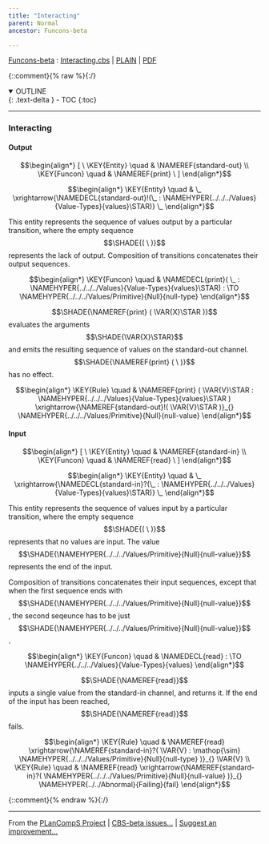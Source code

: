 ```yaml
---
title: "Interacting"
parent: Normal
ancestor: Funcons-beta

---
```

[Funcons-beta] : [Interacting.cbs] \| [PLAIN] \| [PDF]

{::comment}{% raw %}{:/}
<details open markdown="block">
  <summary>
    OUTLINE
  </summary>
  {: .text-delta }
- TOC
{:toc}
</details>


----

### Interacting
               


#### Output
               


$$\begin{align*}
  [ \
  \KEY{Entity} \quad & \NAMEREF{standard-out} \\
  \KEY{Funcon} \quad & \NAMEREF{print}
  \ ]
\end{align*}$$

$$\begin{align*}
  \KEY{Entity} \quad
  & \_ \xrightarrow{\NAMEDECL{standard-out}!(\_ : \NAMEHYPER{../../../Values}{Value-Types}{values}\STAR)} \_
\end{align*}$$


  This entity represents the sequence of values output by a particular
  transition, where the empty sequence $$\SHADE{(   \  )}$$ represents the lack of output.
  Composition of transitions concatenates their output sequences.


$$\begin{align*}
  \KEY{Funcon} \quad
  & \NAMEDECL{print}(
                       \_ : \NAMEHYPER{../../../Values}{Value-Types}{values}\STAR) 
    :  \TO \NAMEHYPER{../../../Values/Primitive}{Null}{null-type} 
\end{align*}$$


  $$\SHADE{\NAMEREF{print}
           (  \VAR{X}\STAR )}$$ evaluates the arguments $$\SHADE{\VAR{X}\STAR}$$ and emits the resulting sequence of
  values on the standard-out channel. $$\SHADE{\NAMEREF{print}
           (   \  )}$$ has no effect.


$$\begin{align*}
  \KEY{Rule} \quad
    &  \NAMEREF{print}
                    (  \VAR{V}\STAR : \NAMEHYPER{../../../Values}{Value-Types}{values}\STAR ) \xrightarrow{\NAMEREF{standard-out}!(  \VAR{V}\STAR )}_{} 
        \NAMEHYPER{../../../Values/Primitive}{Null}{null-value}
\end{align*}$$

#### Input
               


$$\begin{align*}
  [ \
  \KEY{Entity} \quad & \NAMEREF{standard-in} \\
  \KEY{Funcon} \quad & \NAMEREF{read}
  \ ]
\end{align*}$$

$$\begin{align*}
  \KEY{Entity} \quad
  & \_ \xrightarrow{\NAMEDECL{standard-in}?(\_ : \NAMEHYPER{../../../Values}{Value-Types}{values}\STAR)} \_
\end{align*}$$


  This entity represents the sequence of values input by a particular
  transition, where the empty sequence $$\SHADE{(   \  )}$$ represents that no values are
  input. The value $$\SHADE{\NAMEHYPER{../../../Values/Primitive}{Null}{null-value}}$$ represents the end of the input.
  
  Composition of transitions concatenates their input sequences, except that
  when the first sequence ends with $$\SHADE{\NAMEHYPER{../../../Values/Primitive}{Null}{null-value}}$$, the second seqeunce has to be
  just $$\SHADE{\NAMEHYPER{../../../Values/Primitive}{Null}{null-value}}$$.


$$\begin{align*}
  \KEY{Funcon} \quad
  & \NAMEDECL{read} 
    :  \TO \NAMEHYPER{../../../Values}{Value-Types}{values} 
\end{align*}$$


  $$\SHADE{\NAMEREF{read}}$$ inputs a single value from the standard-in channel, and returns it.
  If the end of the input has been reached, $$\SHADE{\NAMEREF{read}}$$ fails.


$$\begin{align*}
  \KEY{Rule} \quad
    &  \NAMEREF{read} \xrightarrow{\NAMEREF{standard-in}?(  \VAR{V} : \mathop{\sim} \NAMEHYPER{../../../Values/Primitive}{Null}{null-type} )}_{} 
        \VAR{V}
\\
  \KEY{Rule} \quad
    &  \NAMEREF{read} \xrightarrow{\NAMEREF{standard-in}?(  \NAMEHYPER{../../../Values/Primitive}{Null}{null-value} )}_{} 
        \NAMEHYPER{../../Abnormal}{Failing}{fail}
\end{align*}$$



[Funcons-beta]: /CBS-beta/math/Funcons-beta
  "FUNCONS-BETA"
[Unstable-Funcons-beta]: /CBS-beta/math/Unstable-Funcons-beta
  "UNSTABLE-FUNCONS-BETA"
[Languages-beta]: /CBS-beta/math/Languages-beta
  "LANGUAGES-BETA"
[Unstable-Languages-beta]: /CBS-beta/math/Unstable-Languages-beta
  "UNSTABLE-LANGUAGES-BETA"
[CBS-beta]: /CBS-beta
  "CBS-BETA"
[Interacting.cbs]: https://github.com/plancomps/CBS-beta/blob/math/Funcons-beta/Computations/Normal/Interacting/Interacting.cbs
  "CBS SOURCE FILE ON GITHUB"
[PLAIN]: /CBS-beta/docs/Funcons-beta/Computations/Normal/Interacting
  "CBS SOURCE WEB PAGE"
 [PRETTY]: /CBS-beta/math/Funcons-beta/Computations/Normal/Interacting
  "CBS-KATEX WEB PAGE"
[PDF]: /CBS-beta/math/Funcons-beta/Computations/Normal/Interacting/Interacting.pdf
  "CBS-LATEX PDF FILE"
[PLanCompS Project]: https://plancomps.github.io
  "PROGRAMMING LANGUAGE COMPONENTS AND SPECIFICATIONS PROJECT HOME PAGE"
{::comment}{% endraw %}{:/}


____

From the [PLanCompS Project] | [CBS-beta issues...] | [Suggest an improvement...]

[CBS-beta issues...]: https://github.com/plancomps/CBS-beta/issues
  "CBS-BETA ISSUE REPORTS ON GITHUB"
[Suggest an improvement...]: mailto:plancomps@gmail.com?Subject=CBS-beta%20-%20comment&Body=Re%3A%20CBS-beta%20specification%20at%20Computations/Normal/Interacting/Interacting.cbs%0A%0AComment/Query/Issue/Suggestion%3A%0A%0A%0ASignature%3A%0A
  "GENERATE AN EMAIL TEMPLATE"
